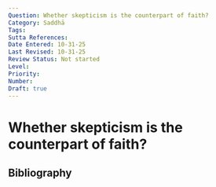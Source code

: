 ```yaml
---
Question: Whether skepticism is the counterpart of faith?
Category: Saddhā
Tags: 
Sutta References: 
Date Entered: 10-31-25
Last Revised: 10-31-25
Review Status: Not started
Level: 
Priority: 
Number: 
Draft: true
---
```


# Whether skepticism is the counterpart of faith?

## Bibliography

<!-- 

Notes:



-->